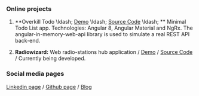 ### Online projects

1. **Overkill Todo \ldash; [Demo](https://nperon.github.io/overkill-todo/) \ldash;  [Source Code](https://github.com/nperon/overkill-todo)  \ldash; ** Minimal Todo List app. Technologies: Angular 8, Angular Material and NgRx. The angular-in-memory-web-api library is used to simulate a real REST API back-end. 

2. **Radiowizard:** Web radio-stations hub application / [Demo](https://nperon.github.io/radiowizard/) / [Source Code](https://github.com/nperon/radiowizard) / Currently being developed.


### Social media pages

[Linkedin page](https://www.linkedin.com/in/nicolas-peron-52b250140/) / [Github page](https://github.com/nperon) / [Blog](https://nperon.netlify.com)

